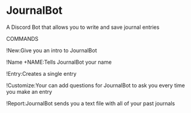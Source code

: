 # JournalBot
A Discord Bot that allows you to write and save journal entries


COMMANDS 

!New:Give you an intro to JournalBot

!Name +NAME:Tells JournalBot your name

!Entry:Creates a single entry

!Customize:Your can add questions for JournalBot to ask you every time you make an entry

!Report:JournalBot sends you a text file with all of your past journals
